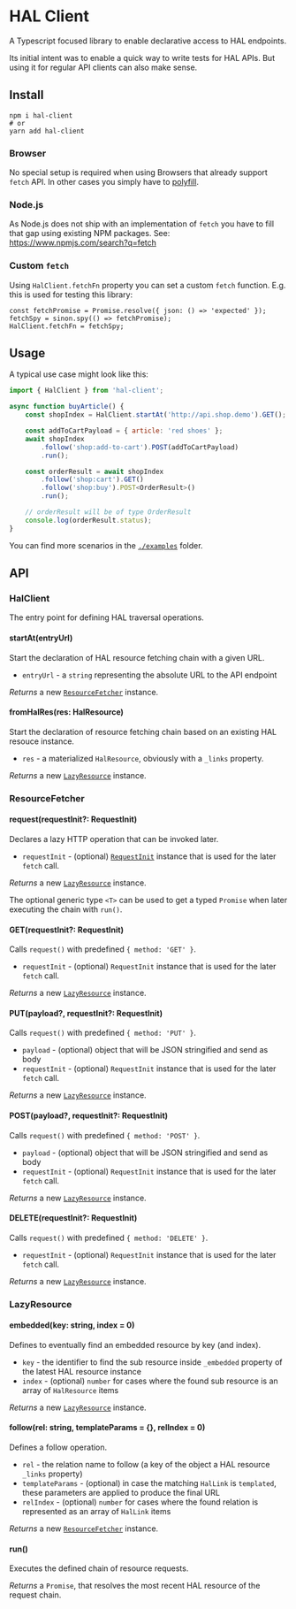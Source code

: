 # HAL Client

A Typescript focused library to enable declarative access to HAL endpoints.

Its initial intent was to enable a quick way to write tests for HAL APIs.
But using it for regular API clients can also make sense.

## Install

```
npm i hal-client
# or
yarn add hal-client
```

### Browser

No special setup is required when using Browsers that already support `fetch` API. In other cases you simply have to [polyfill](https://developer.mozilla.org/en-US/docs/Web/API/Fetch_API/Using_Fetch#Polyfill).

### Node.js

As Node.js does not ship with an implementation of `fetch` you have to fill that gap using existing NPM packages. See: https://www.npmjs.com/search?q=fetch

### Custom `fetch`

Using `HalClient.fetchFn` property you can set a custom `fetch` function. E.g. this is used for testing this library:

```
const fetchPromise = Promise.resolve({ json: () => 'expected' });
fetchSpy = sinon.spy(() => fetchPromise);
HalClient.fetchFn = fetchSpy;
```

## Usage

A typical use case might look like this:

```javascript
import { HalClient } from 'hal-client';

async function buyArticle() {
    const shopIndex = HalClient.startAt('http://api.shop.demo').GET();

    const addToCartPayload = { article: 'red shoes' };
    await shopIndex
        .follow('shop:add-to-cart').POST(addToCartPayload)
        .run();

    const orderResult = await shopIndex
        .follow('shop:cart').GET()
        .follow('shop:buy').POST<OrderResult>()
        .run();

    // orderResult will be of type OrderResult
    console.log(orderResult.status);
}
```

You can find more scenarios in the [`./examples`](./examples) folder.

## API

### HalClient

The entry point for defining HAL traversal operations.

#### startAt(entryUrl)

Start the declaration of HAL resource fetching chain with a given URL.

- `entryUrl` - a `string` representing the absolute URL to the API endpoint

*Returns* a new [`ResourceFetcher`](#resourcefetcher) instance.

#### fromHalRes(res: HalResource)

Start the declaration of resource fetching chain based on an existing HAL resouce instance.

- `res` - a materialized `HalResource`, obviously with a `_links` property.

*Returns* a new [`LazyResource`](#lazyresource) instance.

### ResourceFetcher

#### request<T>(requestInit?: RequestInit)

Declares a lazy HTTP operation that can be invoked later.

- `requestInit` - (optional) [`RequestInit`](https://developer.mozilla.org/en-US/docs/Web/API/WindowOrWorkerGlobalScope/fetch#Syntax) instance that is used for the later `fetch` call.

*Returns* a new [`LazyResource`](#lazyresource) instance.

The optional generic type `<T>` can be used to get a typed `Promise` when
later executing the chain with `run()`.

#### GET<T>(requestInit?: RequestInit)

Calls `request()` with predefined `{ method: 'GET' }`.

- `requestInit` - (optional) `RequestInit` instance that is used for the later `fetch` call.

*Returns* a new [`LazyResource`](#lazyresource) instance.

#### PUT<T>(payload?, requestInit?: RequestInit)

Calls `request()` with predefined `{ method: 'PUT' }`.

- `payload` - (optional) object that will be JSON stringified and send as body
- `requestInit` - (optional) `RequestInit` instance that is used for the later `fetch` call.

*Returns* a new [`LazyResource`](#lazyresource) instance.

#### POST<T>(payload?, requestInit?: RequestInit)

Calls `request()` with predefined `{ method: 'POST' }`.

- `payload` - (optional) object that will be JSON stringified and send as body
- `requestInit` - (optional) `RequestInit` instance that is used for the later `fetch` call.

*Returns* a new [`LazyResource`](#lazyresource) instance.

#### DELETE<T>(requestInit?: RequestInit)

Calls `request()` with predefined `{ method: 'DELETE' }`.

- `requestInit` - (optional) `RequestInit` instance that is used for the later `fetch` call.

*Returns* a new [`LazyResource`](#lazyresource) instance.

### LazyResource

#### embedded(key: string, index = 0)

Defines to eventually find an embedded resource by key (and index).

- `key` - the identifier to find the sub resource inside `_embedded` property of the latest HAL resource instance
- `index` - (optional) `number` for cases where the found sub resource is an array of `HalResource` items

*Returns* a new [`LazyResource`](#lazyresource) instance.

#### follow(rel: string, templateParams = {}, relIndex = 0)

Defines a follow operation.

- `rel` - the relation name to follow (a key of the object a HAL resource `_links` property)
- `templateParams` - (optional) in case the matching `HalLink` is `templated`, these parameters are applied to produce the final URL
- `relIndex` - (optional) `number` for cases where the found relation is represented as an array of `HalLink` items

*Returns* a new [`ResourceFetcher`](#resourcefetcher) instance.

#### run()

Executes the defined chain of resource requests.

*Returns* a `Promise`, that resolves the most recent HAL resource of the request chain.
